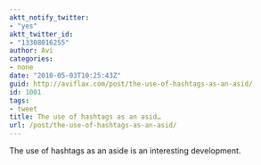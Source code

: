 ```yaml
---
aktt_notify_twitter:
- "yes"
aktt_twitter_id:
- "13308016255"
author: Avi
categories:
- none
date: "2010-05-03T10:25:43Z"
guid: http://aviflax.com/post/the-use-of-hashtags-as-an-asid/
id: 1001
tags:
- tweet
title: The use of hashtags as an asid…
url: /post/the-use-of-hashtags-as-an-asid/
---
```

The use of hashtags as an aside is an interesting development.